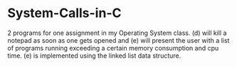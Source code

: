 # System-Calls-in-C
2 programs for one assignment in my Operating System class. (d) will kill a notepad as soon as one gets opened and (e) will present the user with a list of programs running exceeding a certain memory consumption and cpu time.
(e) is implemented using the linked list data structure.
